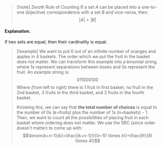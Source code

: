 >[!note] Zeroth Rule of Counting
>If a set $A$ can be placed into a one-to-one (bijective) correspondence with a set $B$ and vice-versa, then:
>$$|A|=|B|$$
#### Explanation.
If two sets are equal, then their cardinality is equal.

>[!example] 
>We want to put 6 out of an infinite number of oranges and apples in 4 baskets. The order which we put the fruit in the basket does not matter. We can transform this example into a binomial string, where 1s represent separations between boxes and 0s represent the fruit. An example string is:
>$$011000100$$
>Where (from left to right) there is 1 fruit in first basket, no fruit in the 2nd basket, 3 fruits in the third basket, and 2 fruits in the fourth basket.
>
>Knowing this, we can say that **the total number of choices** is equal to the number of 0s ($k=$fruits) plus the number of 1s ($n=$baskets) - 1. Then, we want to count all the possibilities of placing fruit in each basket where ordering does not matter. We use the SRC (since order doesn't matter) to come up with:
>$$\binom{k+n-1}{k}=\frac{(k+n-1)!}{(n-1)! \times k!}=\frac{9!}{8! \times 4!}$$
